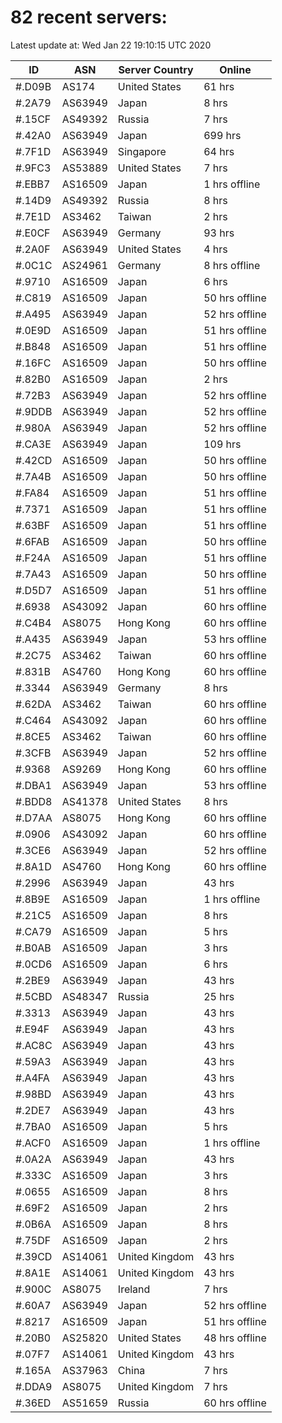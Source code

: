 # 82 recent servers:

Latest update at: Wed Jan 22 19:10:15 UTC 2020

| ID | ASN | Server Country | Online |
| -- | --- | -------------- | ------ |
| #.D09B | AS174 | United States | 61 hrs |
| #.2A79 | AS63949 | Japan | 8 hrs |
| #.15CF | AS49392 | Russia | 7 hrs |
| #.42A0 | AS63949 | Japan | 699 hrs |
| #.7F1D | AS63949 | Singapore | 64 hrs |
| #.9FC3 | AS53889 | United States | 7 hrs |
| #.EBB7 | AS16509 | Japan | 1 hrs offline |
| #.14D9 | AS49392 | Russia | 8 hrs |
| #.7E1D | AS3462 | Taiwan | 2 hrs |
| #.E0CF | AS63949 | Germany | 93 hrs |
| #.2A0F | AS63949 | United States | 4 hrs |
| #.0C1C | AS24961 | Germany | 8 hrs offline |
| #.9710 | AS16509 | Japan | 6 hrs |
| #.C819 | AS16509 | Japan | 50 hrs offline |
| #.A495 | AS63949 | Japan | 52 hrs offline |
| #.0E9D | AS16509 | Japan | 51 hrs offline |
| #.B848 | AS16509 | Japan | 51 hrs offline |
| #.16FC | AS16509 | Japan | 50 hrs offline |
| #.82B0 | AS16509 | Japan | 2 hrs |
| #.72B3 | AS63949 | Japan | 52 hrs offline |
| #.9DDB | AS63949 | Japan | 52 hrs offline |
| #.980A | AS63949 | Japan | 52 hrs offline |
| #.CA3E | AS63949 | Japan | 109 hrs |
| #.42CD | AS16509 | Japan | 50 hrs offline |
| #.7A4B | AS16509 | Japan | 50 hrs offline |
| #.FA84 | AS16509 | Japan | 51 hrs offline |
| #.7371 | AS16509 | Japan | 51 hrs offline |
| #.63BF | AS16509 | Japan | 51 hrs offline |
| #.6FAB | AS16509 | Japan | 50 hrs offline |
| #.F24A | AS16509 | Japan | 51 hrs offline |
| #.7A43 | AS16509 | Japan | 50 hrs offline |
| #.D5D7 | AS16509 | Japan | 51 hrs offline |
| #.6938 | AS43092 | Japan | 60 hrs offline |
| #.C4B4 | AS8075 | Hong Kong | 60 hrs offline |
| #.A435 | AS63949 | Japan | 53 hrs offline |
| #.2C75 | AS3462 | Taiwan | 60 hrs offline |
| #.831B | AS4760 | Hong Kong | 60 hrs offline |
| #.3344 | AS63949 | Germany | 8 hrs |
| #.62DA | AS3462 | Taiwan | 60 hrs offline |
| #.C464 | AS43092 | Japan | 60 hrs offline |
| #.8CE5 | AS3462 | Taiwan | 60 hrs offline |
| #.3CFB | AS63949 | Japan | 52 hrs offline |
| #.9368 | AS9269 | Hong Kong | 60 hrs offline |
| #.DBA1 | AS63949 | Japan | 53 hrs offline |
| #.BDD8 | AS41378 | United States | 8 hrs |
| #.D7AA | AS8075 | Hong Kong | 60 hrs offline |
| #.0906 | AS43092 | Japan | 60 hrs offline |
| #.3CE6 | AS63949 | Japan | 52 hrs offline |
| #.8A1D | AS4760 | Hong Kong | 60 hrs offline |
| #.2996 | AS63949 | Japan | 43 hrs |
| #.8B9E | AS16509 | Japan | 1 hrs offline |
| #.21C5 | AS16509 | Japan | 8 hrs |
| #.CA79 | AS16509 | Japan | 5 hrs |
| #.B0AB | AS16509 | Japan | 3 hrs |
| #.0CD6 | AS16509 | Japan | 6 hrs |
| #.2BE9 | AS63949 | Japan | 43 hrs |
| #.5CBD | AS48347 | Russia | 25 hrs |
| #.3313 | AS63949 | Japan | 43 hrs |
| #.E94F | AS63949 | Japan | 43 hrs |
| #.AC8C | AS63949 | Japan | 43 hrs |
| #.59A3 | AS63949 | Japan | 43 hrs |
| #.A4FA | AS63949 | Japan | 43 hrs |
| #.98BD | AS63949 | Japan | 43 hrs |
| #.2DE7 | AS63949 | Japan | 43 hrs |
| #.7BA0 | AS16509 | Japan | 5 hrs |
| #.ACF0 | AS16509 | Japan | 1 hrs offline |
| #.0A2A | AS63949 | Japan | 43 hrs |
| #.333C | AS16509 | Japan | 3 hrs |
| #.0655 | AS16509 | Japan | 8 hrs |
| #.69F2 | AS16509 | Japan | 2 hrs |
| #.0B6A | AS16509 | Japan | 8 hrs |
| #.75DF | AS16509 | Japan | 2 hrs |
| #.39CD | AS14061 | United Kingdom | 43 hrs |
| #.8A1E | AS14061 | United Kingdom | 43 hrs |
| #.900C | AS8075 | Ireland | 7 hrs |
| #.60A7 | AS63949 | Japan | 52 hrs offline |
| #.8217 | AS16509 | Japan | 51 hrs offline |
| #.20B0 | AS25820 | United States | 48 hrs offline |
| #.07F7 | AS14061 | United Kingdom | 43 hrs |
| #.165A | AS37963 | China | 7 hrs |
| #.DDA9 | AS8075 | United Kingdom | 7 hrs |
| #.36ED | AS51659 | Russia | 60 hrs offline |

